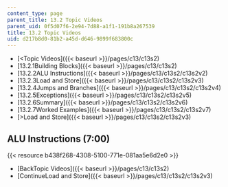 ```yaml
---
content_type: page
parent_title: 13.2 Topic Videos
parent_uid: 0f5d07f6-2e94-7d88-a1f1-191b8a267539
title: 13.2 Topic Videos
uid: d217b8d0-81b2-a45d-d646-9899f683800c
---
```


*   [<Topic Videos]({{< baseurl >}}/pages/c13/c13s2)
*   [13.2.1Building Blocks]({{< baseurl >}}/pages/c13/c13s2)
*   [13.2.2ALU Instructions]({{< baseurl >}}/pages/c13/c13s2/c13s2v2)
*   [13.2.3Load and Store]({{< baseurl >}}/pages/c13/c13s2/c13s2v3)
*   [13.2.4Jumps and Branches]({{< baseurl >}}/pages/c13/c13s2/c13s2v4)
*   [13.2.5Exceptions]({{< baseurl >}}/pages/c13/c13s2/c13s2v5)
*   [13.2.6Summary]({{< baseurl >}}/pages/c13/c13s2/c13s2v6)
*   [13.2.7Worked Examples]({{< baseurl >}}/pages/c13/c13s2/c13s2v7)
*   [\>Load and Store]({{< baseurl >}}/pages/c13/c13s2/c13s2v3)

ALU Instructions (7:00)
-----------------------

{{< resource b438f268-4308-5100-771e-081aa5e6d2e0 >}}

*   [BackTopic Videos]({{< baseurl >}}/pages/c13/c13s2)
*   [ContinueLoad and Store]({{< baseurl >}}/pages/c13/c13s2/c13s2v3)